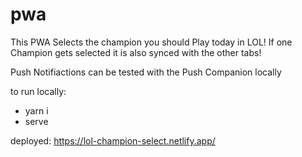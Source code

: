 # pwa
This PWA Selects the champion you should Play today in LOL!
If one Champion gets selected it is also synced with the other tabs!

Push Notifiactions can be tested with the Push Companion locally

to run locally: 
- yarn i
- serve


deployed: https://lol-champion-select.netlify.app/